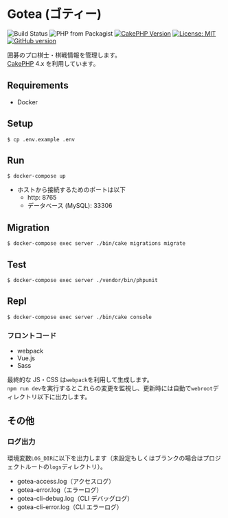 # Gotea (ゴティー)

![Build Status](https://github.com/gotoeveryone/gotea/workflows/Build/badge.svg)
![PHP from Packagist](https://img.shields.io/packagist/php-v/symfony/symfony.svg)
[![CakePHP Version](https://img.shields.io/badge/cakephp-4.0-0366d6.svg)](https://book.cakephp.org/4.0/ja/index.html)
[![License: MIT](https://img.shields.io/badge/License-MIT-yellow.svg)](https://github.com/gotoeveryone/gotea/blob/master/LICENSE)
[![GitHub version](https://badge.fury.io/gh/gotoeveryone%2Fgotea.svg)](https://badge.fury.io/gh/gotoeveryone%2Fgotea)

囲碁のプロ棋士・棋戦情報を管理します。  
[CakePHP](http://cakephp.org) 4.x を利用しています。

## Requirements

- Docker

## Setup

```console
$ cp .env.example .env
```

## Run

```console
$ docker-compose up
```

- ホストから接続するためのポートは以下
  - http: 8765
  - データベース (MySQL): 33306

## Migration

```console
$ docker-compose exec server ./bin/cake migrations migrate
```

## Test

```console
$ docker-compose exec server ./vendor/bin/phpunit
```

## Repl

```console
$ docker-compose exec server ./bin/cake console
```

### フロントコード

- webpack
- Vue.js
- Sass

最終的な JS・CSS は`webpack`を利用して生成します。  
`npm run dev`を実行するとこれらの変更を監視し、更新時には自動で`webroot`ディレクトリ以下に出力します。

## その他

### ログ出力

環境変数`LOG_DIR`に以下を出力します（未設定もしくはブランクの場合はプロジェクトルートの`logs`ディレクトリ）。

- gotea-access.log（アクセスログ）
- gotea-error.log（エラーログ）
- gotea-cli-debug.log（CLI デバッグログ）
- gotea-cli-error.log（CLI エラーログ）
